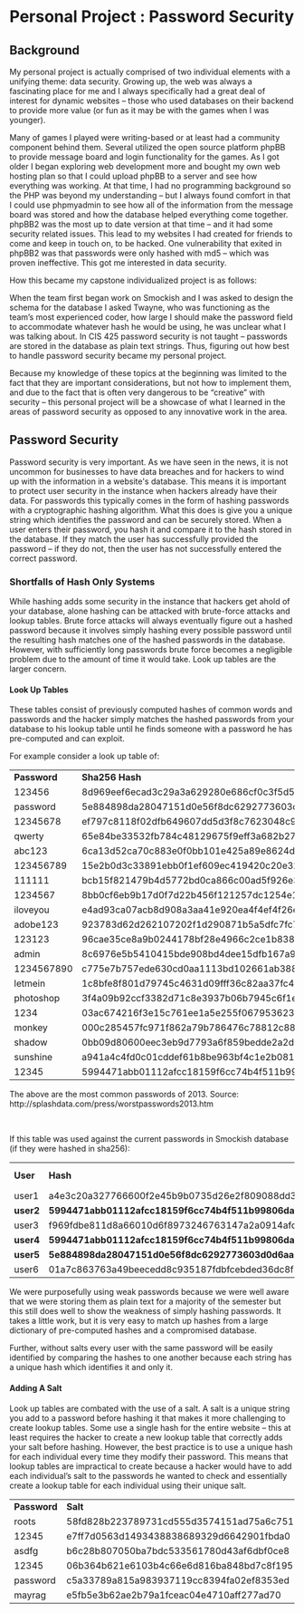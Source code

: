<h1>Personal Project : Password Security</h1>

<h2>Background</h2>



<p>My personal project is actually comprised of two individual elements with a unifying theme: data security. Growing up, the web was always a fascinating place for me and I always specifically had a great deal of interest for dynamic websites – those who used databases on their backend to provide more value (or fun as it may be with the games when I was younger). </p>

<p>Many of games I played were writing-based or at least had a community component behind them. Several utilized the open source platform phpBB to provide message board and login functionality for the games. As I got older I began exploring web development more and bought my own web hosting plan so that I could upload phpBB to a server and see how everything was working. At that time, I had no programming background so the PHP was beyond my understanding – but I always found comfort in that I could use phpmyadmin to see how all of the information from the message board was stored and how the database helped everything come together. 
phpBB2 was the most up to date  version at that time – and it had some security related issues. This lead to my websites I had created for friends to come and keep in touch on, to be hacked. One vulnerability that exited in phpBB2 was that passwords were only hashed with md5 – which was proven ineffective. This got me interested in data security. </p>

<p>How this became my capstone individualized project is as follows: </p>

<p>When the team first began work on Smockish and I was asked to design the schema for the database I asked Twayne, who was functioning as the team’s most experienced coder, how large I should make the password field to accommodate whatever hash he would be using, he was unclear what I was talking about. In CIS 425 password security is not taught – passwords are stored in the database as plain text strings. Thus, figuring out how best to handle password security became my personal project. </p>

<p>Because my knowledge of these topics at the beginning was limited to the fact that they are important considerations, but not how to implement them, and due to the fact that is often very dangerous to be “creative” with security – this personal project will be a showcase of what I learned in the areas of password security as opposed to any innovative work in the area. </p>

<h2>Password Security </h2>

<p>Password security is very important. As we have seen in the news, it is not uncommon for businesses to have data breaches and for hackers to wind up with the information in a website's database. This means it is important to protect user security in the instance when hackers already have their data. For passwords this typically comes in the form of hashing passwords with a cryptographic hashing algorithm. What this does is give you a unique string which identifies the password and can be securely stored. When a user enters their password, you hash it and compare it to the hash stored in the database. If they match the user has successfully provided the password – if they do not, then the user has not successfully entered the correct password. </p>

<h3>Shortfalls of Hash Only Systems </h3> 

<p>While hashing adds some security in the instance that hackers get ahold of your database, alone hashing can be attacked with brute-force attacks and lookup tables. Brute force attacks will always eventually figure out a hashed password because it involves simply hashing every possible password until the resulting hash matches one of the hashed passwords in the database. However, with sufficiently long passwords brute force becomes a negligible problem due to the amount of time it would take. Look up tables are the larger concern.</p>

<h4>Look Up Tables</h4>
<p>These tables consist of previously computed hashes of common words and passwords and the hacker simply matches the hashed passwords from your database to his lookup table until he finds someone with a password he has pre-computed and can exploit.</p>

<p>For example consider a look up table of: </p>

<table>
	<tr>
		<td><b>Password</b></td>
		<td><b>Sha256 Hash</b></td>
	</tr>
	<tr>
		<td>123456</td>
		<td>8d969eef6ecad3c29a3a629280e686cf0c3f5d5a86aff3ca12020c923adc6c92</td>
	</tr>
	<tr>
		<td>password</td>
		<td>5e884898da28047151d0e56f8dc6292773603d0d6aabbdd62a11ef721d1542d8</td>
	</tr>
	<tr>
		<td>12345678</td>
		<td>ef797c8118f02dfb649607dd5d3f8c7623048c9c063d532cc95c5ed7a898a64f</td>
	</tr>
	<tr>
		<td>qwerty</td>
		<td>65e84be33532fb784c48129675f9eff3a682b27168c0ea744b2cf58ee02337c5</td>
	</tr>
	<tr>
		<td>abc123</td>
		<td>6ca13d52ca70c883e0f0bb101e425a89e8624de51db2d2392593af6a84118090</td>
	</tr>
	<tr>
		<td>123456789</td>
		<td>15e2b0d3c33891ebb0f1ef609ec419420c20e320ce94c65fbc8c3312448eb225</td>
	</tr>
	<tr>
		<td>111111</td>
		<td>bcb15f821479b4d5772bd0ca866c00ad5f926e3580720659cc80d39c9d09802a</td>
	</tr>
	<tr>
		<td>1234567</td>
		<td>8bb0cf6eb9b17d0f7d22b456f121257dc1254e1f01665370476383ea776df414</td>
	</tr>
	<tr>
		<td>iloveyou</td>
		<td>e4ad93ca07acb8d908a3aa41e920ea4f4ef4f26e7f86cf8291c5db289780a5ae</td>
	</tr>
	<tr>
		<td>adobe123</td>
		<td>923783d62d262107202f1d290871b5a5dfc7fc75ee3a9a0869ecba42650b45aa</td>
	</tr>
	<tr>
		<td>123123</td>
		<td>96cae35ce8a9b0244178bf28e4966c2ce1b8385723a96a6b838858cdd6ca0a1e</td>
	</tr>
	<tr>
		<td>admin</td>
		<td>8c6976e5b5410415bde908bd4dee15dfb167a9c873fc4bb8a81f6f2ab448a918</td>
	</tr>
	<tr>
		<td>1234567890</td>
		<td>c775e7b757ede630cd0aa1113bd102661ab38829ca52a6422ab782862f268646</td>
	</tr>
	<tr>
		<td>letmein</td>
		<td>1c8bfe8f801d79745c4631d09fff36c82aa37fc4cce4fc946683d7b336b63032</td>
	</tr>
	<tr>
		<td>photoshop</td>
		<td>3f4a09b92ccf3382d71c8e3937b06b7945c6f1e42338d3f7e4c8577f220d810b</td>
	</tr>
	<tr>
		<td>1234</td>
		<td>03ac674216f3e15c761ee1a5e255f067953623c8b388b4459e13f978d7c846f4</td>
	</tr>
	<tr>
		<td>monkey</td>
		<td>000c285457fc971f862a79b786476c78812c8897063c6fa9c045f579a3b2d63f</td>
	</tr>
	<tr>
		<td>shadow</td>
		<td>0bb09d80600eec3eb9d7793a6f859bedde2a2d83899b70bd78e961ed674b32f4</td>
	</tr>
	<tr>
		<td>sunshine</td>
		<td>a941a4c4fd0c01cddef61b8be963bf4c1e2b0811c037ce3f1835fddf6ef6c223</td>
	</tr>
	<tr>
		<td>12345</td>
		<td>5994471abb01112afcc18159f6cc74b4f511b99806da59b3caf5a9c173cacfc5</td>
	</tr>
</table>

<p>The above are the most common passwords of 2013. Source: http://splashdata.com/press/worstpasswords2013.htm</p>

<br />

<p>If this table was used against the current passwords in Smockish database (if they were hashed in sha256): </p>

<table>
	<tr>
		<td><b>User</b></td>
		<td><b>Hash</b></td>
		<td><b>Compromised Password</b></td>
	</tr>
	<tr>
		<td>user1</td>
		<td>a4e3c20a327766600f2e45b9b0735d26e2f809088dd323d7a5ad5d71d757dc69</td>
		<td>??</td>
	</tr>
	<tr>
		<td><b>user2</b></td>
		<td><b>5994471abb01112afcc18159f6cc74b4f511b99806da59b3caf5a9c173cacfc5</b></td>
		<td><b>12345</b></td>
	</tr>
	<tr>
		<td>user3</td>
		<td>f969fdbe811d8a66010d6f8973246763147a2a0914afc8087839e29b563a5af0</td>
		<td>??</td>
	</tr>
	<tr>
		<td><b>user4</b></td>
		<td><b>5994471abb01112afcc18159f6cc74b4f511b99806da59b3caf5a9c173cacfc5</b></td>
		<td><b>12345</b></td>
	</tr>
	<tr>
		<td><b>user5</b></td>
		<td><b>5e884898da28047151d0e56f8dc6292773603d0d6aabbdd62a11ef721d1542d8</b></td>
		<td><b>password</b></td>
	</tr>
	<tr>
		<td>user6</td>
		<td>01a7c863763a49beecedd8c935187fdbfcebded36dc8f38fee1c77316c8d26ba</td>
		<td>??</td>
	</tr>
</table>

<p>We were purposefully using weak passwords because we were well aware that we were storing them as plain text for a majority of the semester but this still does well to show the weakness of simply hashing passwords. It takes a little work, but it is very easy to match up hashes from a large dictionary of pre-computed hashes and a compromised database.  </p>

<p>Further, without salts every user with the same password will be easily identified by comparing the hashes to one another because each string has a unique hash which identifies it and only it. </p>

<h4>Adding A Salt</h4>
 
<p>Look up tables are combated with the use of a salt. A salt is a unique string you add to a password before hashing it that makes it more challenging to create lookup tables. Some use a single hash for the entire website – this at least requires the hacker to create a new lookup table that correctly adds your salt before hashing. However, the best practice is to use a unique hash for each individual every time they modify their password. This means that lookup tables are impractical to create because a hacker would have to add each individual’s salt to the passwords he wanted to check and essentially create a lookup table for each individual using their unique salt.</p>

<table>
	<tr>
		<td><b>Password</b></td>
		<td><b>Salt</b></td>
		<td><b>Hash</b></td>
	</tr>
	<tr>
		<td>roots</td>
		<td>58fd828b223789731cd555d3574151ad75a6c751</td>
		<td>149517a6f1adaab8ced5721b853fe8dad49df7cd890d6005eac8d939fee46463</td>
	</tr>
	<tr>
		<td>12345</td>
		<td>e7ff7d0563d1493438838689329d6642901fbda0</td>
		<td>cf73edf192683882e6fb5d1137a54db63b762e6c598e8d67dfbb25b39d7fa917</td>
	</tr>
	<tr>
		<td>asdfg</td>
		<td>b6c28b807050ba7bdc533561780d43af6dbf0ce8</td>
		<td>50deb1ae076a04ec112fcd7f0dd16a02192d66ea2da6a7a9b99426bc199abe3c</td>
	</tr>
	<tr>
		<td>12345</td>
		<td>06b364b621e6103b4c66e6d816ba848bd7c8f195</td>
		<td>10eefec6bf6d170e8e6c7c45cc55e939e1420f4308734d1966fffc0d34d5ddbf</td>
	</tr>
	<tr>
		<td>password</td>
		<td>c5a33789a815a983937119cc8394fa02ef8353ed</td>
		<td>0163a37e81f5741989dabbcbd47bcc3c5ee696202a35af074659f5b6d46af751</td>
	</tr>
	<tr>
		<td>mayrag</td>
		<td>e5fb5e3b62ae2b79a1fceac04e4710aff277ad70</td>
		<td>a283f60e718da0ce0d14230f525b0d572c8ceace65a0be8be471e649e4cbd5b1</td>
	</tr>
</table>

 	

 
 

 





























 
